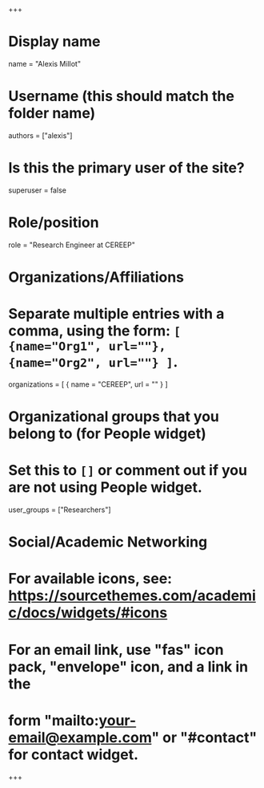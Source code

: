 +++
# Display name
name = "Alexis Millot"

# Username (this should match the folder name)
authors = ["alexis"]

# Is this the primary user of the site?
superuser = false 

# Role/position
role = "Research Engineer at CEREEP"

# Organizations/Affiliations
#   Separate multiple entries with a comma, using the form: `[ {name="Org1", url=""}, {name="Org2", url=""} ]`.
organizations = [ { name = "CEREEP", url = "" } ]

# Organizational groups that you belong to (for People widget)
#   Set this to `[]` or comment out if you are not using People widget.
user_groups = ["Researchers"]

# Social/Academic Networking
# For available icons, see: https://sourcethemes.com/academic/docs/widgets/#icons
#   For an email link, use "fas" icon pack, "envelope" icon, and a link in the
#   form "mailto:your-email@example.com" or "#contact" for contact widget.
+++
